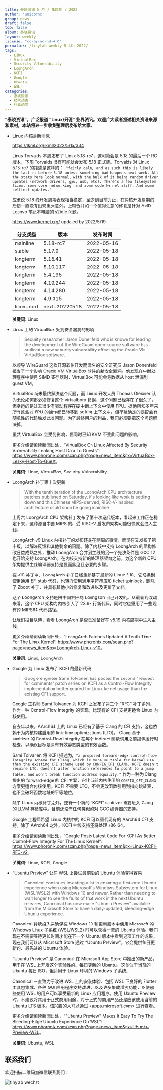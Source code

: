 ```yaml
---
title: 泰晓资讯·5 月 / 第四期 / 2022
author: 'unicornx'
group: news
draft: false
top: false
album: 泰晓资讯
layout: weekly
license: "cc-by-nc-nd-4.0"
permalink: /tinylab-weekly-5-4th-2022/
tags:
  - Linux
  - VirtualBox
  - Security Vulnerability
  - LoongArch
  - KCFI
  - Google
  - Ubuntu
  - WSL
categories:
  - 泰晓资讯
  - 技术动态
  - 行业动向
---
```


**“泰晓资讯”，广泛报道 “Linux/开源” 业界资讯。欢迎广大读者投递相关资讯来源和素材，本站将进一步收集整理后发布给大家。**

- Linux 内核最新消息

    <https://lkml.org/lkml/2022/5/15/334>
    
    Linus Torvalds 本周发布了 Linux 5.18-rc7，这可能会是 5.18 的最后一个 RC 版本，下周 Torvalds 很有可能就会发布 5.18 正式版。Torvalds 对 Linux 5.18-rc7 的描述是这样的：` "fairly calm, and as such this is likely the last rc before 5.18 unless something bad happens next week. All the stats here look normal, with the bulk of it being random driver updates (network drivers, gpu, usb, etc). There's a few filesystem fixes, some core networking, and some code kernel stuff. And some selftest updates."`

    应该说 5.18 的开发周期表现相当稳定，至少到目前为止，在内核开发周期的后期一直没有出现重大意外。上周合并的一个值得注意的修复是针对 AMD Leonvo 笔记本电脑的 s2idle 问题。
    
    <https://www.kernel.org/> updated by 2022/5/19

    |分支类型        |版本            |发布时间  |
    |----------------|----------------|----------|
    |mainline        |5.18-rc7        |2022-05-16|
    |stable          |5.17.9          |2022-05-18|
    |longterm        |5.15.41         |2022-05-18|
    |longterm        |5.10.117        |2022-05-18|
    |longterm        |5.4.195         |2022-05-18|
    |longterm        |4.19.244        |2022-05-18|
    |longterm        |4.14.280        |2022-05-18|
    |longterm        |4.9.315         |2022-05-18|
    |linux-next      |next-20220518   |2022-05-18|

    **关键词**: Linux

- Linux 上的 VirtualBox 受到安全漏洞的影响

    > Security researcher Jason Donenfeld who is known for leading the development of the WireGuard open-source software has outlined a new security vulnerability affecting the Oracle VM VirtualBox software.

    以领导 WireGuard 这款开源软件开发而闻名的安全研究员 Jason Donenfeld 报告了一个影响 Oracle VM VirtualBox 软件的新安全漏洞。他发现在中断处理程序中使用 SIMD 寄存器时，VirtualBox 可能会将数据从 host 泄漏到 guest VM。

    VirtualBox 尚未最终解决这个问题，而 Linux 开发人员 Thomas Gleixner 认为无论如何都必须修复这个 virtualborx 错误，这个问题已经存在了很久了，但幸运的是过去很少有驱动程序在硬中断上下文中使用 FPU。据他所知多年来所有这些对 FPU 的操作都已转移到 softirq 上下文中，但不能确定的是否会有随机性的代码触发此类问题。为了最终用户的利益，我们必须要把这个问题解决掉。

    虽然 VirtualBox 会受到影响，但同时已知 KVM 不受此问题的影响。

    更多介绍请阅读新闻出处，“VirtualBox On Linux Affected By Security Vulnerability Leaking Host Data To Guests​”: <https://www.phoronix.com/scan.php?page=news_item&px=VirtualBox-Leaky-Host-To-Guest>。

    **关键词**: Linux, VirtualBox, Security Vulnerability

- LoongArch 补丁第十次更新
                                                  
    > With the tenth iteration of the LoongArch CPU architecture patches published on Saturday, it's looking like work is settling down and this Chinese MIPS-derived, RISC-V-inspired architecture could soon be going mainline.

    上周六 LoongArch CPU 架构补丁发布了第十次迭代版本，看起来工作正在稳定下来，这种源自中国 MIPS 的、受 RISC-V 启发的架构可能很快就会进入主线。

    LoongArch v9 Linux 内核补丁的发布还是在两周的事情，而现在又发布了第十版，以解决反馈和其他剩余的问题。除了内核中支持 LoongArch 的架构修改日益成熟之外，推动 LoongArch 合并到主线的另一个先决条件是 GCC 12 也开始支持 LoongArch。在内核支持新的处理器架构之前，为这个新的 CPU 架构提供主线编译器支持是显而易见且必要的步骤。

    在 v10 补丁中，LoongArch 补丁已经重新基于最新的 Linux 5.18，它切换到使用通用 EFI stub 代码，也转向使用通用字符串库和 ticket spinlock，删除了 Zboot 补丁，并具有其他小的修复和改进以及更新了文档。

    这个 LoongArch 支持是由中国供应商 Loongson 自己开发的。从最新的改动来看，这个 CPU 架构为内核引入了 23.9k 行新代码，同时它也重用了一些现有的 MIPS64 代码路径。

    让我们拭目以待，看看 LoongArch 是否已准备好在 v5.19 内核周期中进入主线。

    更多介绍请阅读新闻出处，“LoongArch Patches Updated A Tenth Time For The Linux Kernel​”: <https://www.phoronix.com/scan.php?page=news_item&px=LoongArch-Linux-v10>。

    **关键词**: Linux, LoongArch

- Google 为 Linux 发布了 KCFI 的最新代码

    > Google engineer Sami Tolvanen has posted the second "request for comments" patch series on KCFI as a Control-Flow Integrity implementation better geared for Linux kernel usage than the existing CFI support.
    
    Google 工程师 Sami Tolvanen 为 KCFI 上发布了第二个 “RFC” 补丁系列，作为一种 Control-Flow Integrity 的实现，比现有的 CFI 支持更适合 Linux 内核使用。

    自去年以来，AArch64 上的 Linux 已经有了基于 Clang 的 CFI 支持，这也依赖于为内核构建启用的 link-time optimizations (LTO)。 Clang 基于 sanitizer 的 Control-Flow Integrity 在每个 indirect 函数调用之前提供运行时检查，以确保目标是具有有效静态类型的有效函数。

    Sami Tolvanen 将 KCFI 描述为，`"a proposed forward-edge control-flow integrity scheme for Clang, which is more suitable for kernel use than the existing CFI scheme used by CONFIG_CFI_CLANG. KCFI doesn't require LTO, doesn't alter function references to point to a jump table, and won't break function address equality."` 作为一种为 Clang 提出的 forward-edge 的 CFI 方案，它比当前内核使用的  `CONFIG_CFI_CLANG` 方案更适合内核使用。KCFI 不需要 LTO，不会更改函数引用到指向跳转表，也不会破坏函数地址的平等地位。

    除了 Linux 内核补丁之外，还有一个新的 “KCFI” sanitizer 需要进入 Clang 的 LLVM 存储库中。目前还没有任何类似的对 GCC 编译器的支持。

    Google 工程师希望 Linux 内核中的 KCFI 可以替代现有的 AArch64 CFI 支持。除了 AArch64 之外，KCFI 主线支持还将处理 x86_64。

    更多介绍请阅读新闻出处，“Google Posts Latest Code For KCFI As Better Control-Flow Integrity For The Linux Kernel”: <https://www.phoronix.com/scan.php?page=news_item&px=Linux-KCFI-RFC-v2>。

    **关键词**: Linux, KCFI, Google

- “Ubuntu Preview” 让在 WSL 上尝试最前沿的 Ubuntu 体验变得容易 

    > Canonical continues investing a lot in ensuring a first-rate Ubuntu experience when using Microsoft's Windows Subsystem for Linux (WSL/WSL2) with Windows 10 and newer. Rather than needing to wait longer to see the fruits of that work in the next Ubuntu releases, Canonical has now made "Ubuntu Preview" available from the Microsoft Store to have a daily-updated, bleeding-edge Ubuntu experience.

    Canonical 持续投入来确保在 Windows 10 和更新版本中使用 Microsoft 的 Windows Linux 子系统 (WSL/WSL2) 时可以获得一流的 Ubuntu 体验。我们现在不需要等待更长时间才能在下一个 Ubuntu 版本中看到这项工作的成果，现在我们可以从 Microsoft Store 通过 “Ubuntu Preview”，它会提供每日更新的、最先进的 Ubuntu 体验。

    “Ubuntu Preview” 是 Canonical 在 Microsoft App Store 中推出的新产品，用于在 WSL 上开发这个实验性的、每日更新的 Ubuntu。这类似于当前的 Ubuntu 每日 ISO，但适用于 Linux 环境的 Windows 子系统。

    Canonical 一直致力于改进 WSL 上的安装体验、包括 WSL 下良好的 Flutter 工具包集成、各种 GUI 应用程序支持改进，以及许多集成增强功能，以便那些使用 WSL 的用户可以享受最新的 Linux 应用程序。使用 Ubuntu Preview 时，不建议将其用于正式商用用途，对于正式的商用产品还是应该使用当前的 Ubuntu LTS 版本。该兴趣的人可以通过 <apps.microsoft.com> 进行查看。

    更多介绍请阅读新闻出处，“"Ubuntu Preview" Makes It Easy To Try The Bleeding-Edge Ubuntu Experience On WSL”: <https://www.phoronix.com/scan.php?page=news_item&px=Ubuntu-Preview-WSL>。

    **关键词**: Ubuntu, WSL

## 联系我们

欢迎扫描二维码加微信联系我们：

![tinylab wechat](/images/wechat/tinylab.jpg)
